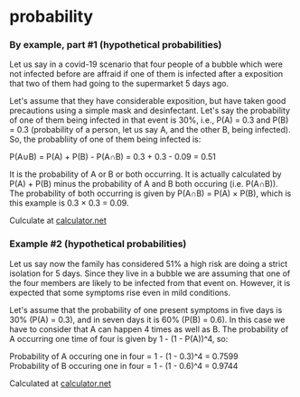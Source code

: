 # probability

### By example, part \#1 \(hypothetical probabilities\)

Let us say in a covid-19 scenario that four people of a bubble which were not infected before are affraid if one of them is infected after a exposition that two of them had going to the supermarket 5 days ago.

Let's assume that they have considerable exposition, but have taken good precautions using a simple mask and desinfectant. Let's say the probability of one of them being infected in that event is 30%, i.e., P\(A\) = 0.3 and P\(B\) = 0.3 \(probability of a person, let us say A, and the other B, being infected\). So, the probabliity of one of them being infected is:

P\(A∪B\) = P\(A\) + P\(B\) - P\(A∩B\) = 0.3 + 0.3 - 0.09 = 0.51

It is the probability of A or B or both occurring. It is actually calculated by P\(A\) + P\(B\) minus the probability of A and B both occuring \(i.e. P\(A∩B\)\). The probability of both occurring is given by P\(A∩B\) = P\(A\) × P\(B\), which is this example is 0.3 × 0.3 = 0.09.

Culculate at [calculator.net](https://www.calculator.net/probability-calculator.html?cal1pa=0.3&cal1pb=0.3&calctype=twoe&x=91&y=14)

### Example \#2 \(hypothetical probabilities\)

Let us say now the family has considered 51% a high risk are doing a strict isolation for 5 days. Since they live in a bubble we are assuming that one of the four members are likely to be infected from that event on. However, it is expected that some symptoms rise even in mild conditions.

Let's assume that the probability of one present symptoms in five days is 30% \(P\(A\) = 0.3\), and in seven days it is 60% \(P\(B\) = 0.6\). In this case we have to consider that A can happen 4 times as well as B. The probability of A occurring one time of four is given by 1 - \(1 - P\(A\)\)^4, so:

Probability of A occuring one in four = 1 - \(1 - 0.3\)^4 = 0.7599  
Probability of B occuring one in four = 1 - \(1 - 0.6\)^4 = 0.9744

Calculated at [calculator.net](https://www.calculator.net/probability-calculator.html?cal4pa=0.6&cal4par=4&cal4pb=0.3&cal4pbr=4&calctype=series&x=53&y=29#series)

